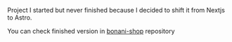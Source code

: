 Project I started but never finished because I decided to shift it from Nextjs to Astro.

You can check finished version in [bonani-shop](https://github.com/CroFrank/bonani-shop) repository
